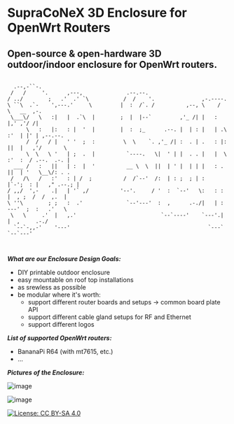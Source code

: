 # SupraCoNeX 3D Enclosure for OpenWrt Routers

## Open-source & open-hardware 3D outdoor/indoor enclosure for OpenWrt routers.


```          
                                                                                             
  .--,-``-.                                                                                  
 /   /     '.      ,---,              .--.--.                                                
/ ../        ;   .'  .' `\           /  /    '.               ,-.----.                       
\ ``\  .`-    ',---.'     \         |  :  /`. /          ,--, \    /  \   __  ,-.            
 \___\/   \   :|   |  .`\  |        ;  |  |--`         ,'_ /| |   :    |,' ,'/ /|            
      \   :   |:   : |  '  |        |  :  ;_      .--. |  | : |   | .\ :'  | |' | ,--.--.    
      /  /   / |   ' '  ;  :         \  \    `. ,'_ /| :  . | .   : |: ||  |   ,'/       \   
      \  \   \ '   | ;  .  |          `----.   \|  ' | |  . . |   |  \ :'  :  / .--.  .-. |  
  ___ /   :   ||   | :  |  '          __ \  \  ||  | ' |  | | |   : .  ||  | '   \__\/: . .  
 /   /\   /   :'   : | /  ;          /  /`--'  /:  | : ;  ; | :     |`-';  : |   ," .--.; |  
/ ,,/  ',-    .|   | '` ,/          '--'.     / '  :  `--'   \:   : :   |  , ;  /  /  ,.  |  
\ ''\        ; ;   :  .'              `--'---'  :  ,      .-./|   | :    ---'  ;  :   .'   \ 
 \   \     .'  |   ,.'                           `--`----'    `---'.|          |  ,     .-./ 
  `--`-,,-'    '---'                                            `---`           `--`---'     
                                                                                             
                                                                                             
```


*__What are our Enclosure Design Goals:__*
 * DIY printable outdoor enclosure
 * easy mountable on roof top installations
 * as srewless as possible
 * be modular where it's worth:
   * support different router boards and setups -> common board plate API
   * support different cable gland setups for RF and Ethernet
   * support different logos



*__List of supported OpenWrt routers:__*
 * BananaPi R64 (with mt7615, etc.)
 * ...

*__Pictures of the Enclosure:__*

![image](https://user-images.githubusercontent.com/1880886/107827481-2c872900-6d87-11eb-9f8f-037fb40f5a73.png)

![image](https://user-images.githubusercontent.com/1880886/107828117-76bcda00-6d88-11eb-9138-a659dda978c9.png)


[![License: CC BY-SA 4.0](https://img.shields.io/badge/License-CC%20BY--SA%204.0-lightgrey.svg)](https://creativecommons.org/licenses/by-sa/4.0/)
